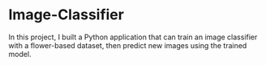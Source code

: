 # Image-Classifier
In this project, I built a Python application that can train an image classifier with a flower-based dataset, then predict new images using the trained model.
